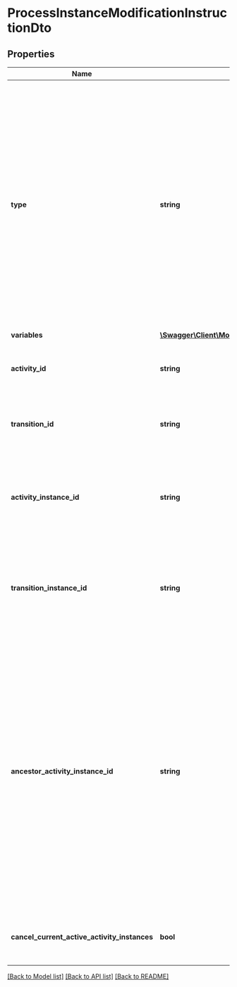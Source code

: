 # ProcessInstanceModificationInstructionDto

## Properties
Name | Type | Description | Notes
------------ | ------------- | ------------- | -------------
**type** | **string** | **Mandatory**. One of the following values: &#x60;cancel&#x60;, &#x60;startBeforeActivity&#x60;, &#x60;startAfterActivity&#x60;, &#x60;startTransition&#x60;.  * A cancel instruction requests cancellation of a single activity instance or all instances of one activity. * A startBeforeActivity instruction requests to enter a given activity. * A startAfterActivity instruction requests to execute the single outgoing sequence flow of a given activity. * A startTransition instruction requests to execute a specific sequence flow. | 
**variables** | [**\Swagger\Client\Model\TriggerVariableValueDto**](TriggerVariableValueDto.md) |  | [optional] 
**activity_id** | **string** | Can be used with instructions of types &#x60;startTransition&#x60;. Specifies the sequence flow to start. | [optional] 
**transition_id** | **string** | Can be used with instructions of types &#x60;startTransition&#x60;. Specifies the sequence flow to start. | [optional] 
**activity_instance_id** | **string** | Can be used with instructions of type &#x60;cancel&#x60;. Specifies the activity instance to cancel. Valid values are the activity instance IDs supplied by the [Get Activity Instance request](https://docs.camunda.org/manual/7.21/reference/rest/process-instance/get-activity-instances/). | [optional] 
**transition_instance_id** | **string** | Can be used with instructions of type &#x60;cancel&#x60;. Specifies the transition instance to cancel. Valid values are the transition instance IDs supplied by the [Get Activity Instance request](https://docs.camunda.org/manual/7.21/reference/rest/process-instance/get-activity-instances/). | [optional] 
**ancestor_activity_instance_id** | **string** | Can be used with instructions of type &#x60;startBeforeActivity&#x60;, &#x60;startAfterActivity&#x60;, and &#x60;startTransition&#x60;. Valid values are the activity instance IDs supplied by the Get Activity Instance request. If there are multiple parent activity instances of the targeted activity, this specifies the ancestor scope in which hierarchy the activity/transition is to be instantiated.  Example: When there are two instances of a subprocess and an activity contained in the subprocess is to be started, this parameter allows to specifiy under which subprocess instance the activity should be started. | [optional] 
**cancel_current_active_activity_instances** | **bool** | Can be used with instructions of type cancel. Prevents the deletion of new created activity instances. | [optional] 

[[Back to Model list]](../../README.md#documentation-for-models) [[Back to API list]](../../README.md#documentation-for-api-endpoints) [[Back to README]](../../README.md)

